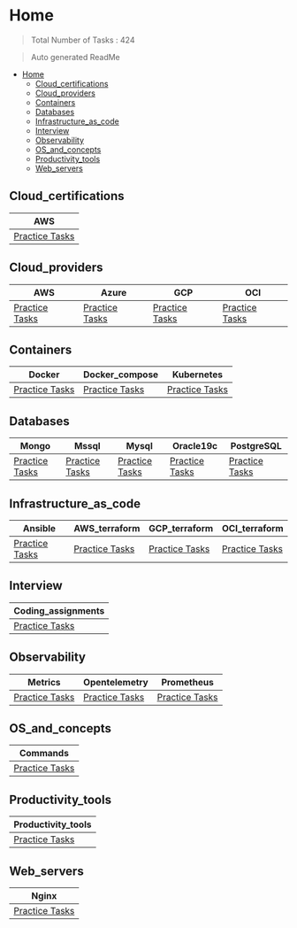 # Home 

> Total Number of Tasks :      424

> Auto generated ReadMe

- [Home](#home)
  - [Cloud\_certifications](#cloud_certifications)
  - [Cloud\_providers](#cloud_providers)
  - [Containers](#containers)
  - [Databases](#databases)
  - [Infrastructure\_as\_code](#infrastructure_as_code)
  - [Interview](#interview)
  - [Observability](#observability)
  - [OS\_and\_concepts](#os_and_concepts)
  - [Productivity\_tools](#productivity_tools)
  - [Web\_servers](#web_servers)

## Cloud_certifications

| AWS                                             |
| ----------------------------------------------- |
| [Practice Tasks](home/cloud_certifications/aws) |

## Cloud_providers

| AWS                                        | Azure                                        | GCP                                        | OCI                                        |
| ------------------------------------------ | -------------------------------------------- | ------------------------------------------ | ------------------------------------------ |
| [Practice Tasks](home/cloud_providers/aws) | [Practice Tasks](home/cloud_providers/azure) | [Practice Tasks](home/cloud_providers/gcp) | [Practice Tasks](home/cloud_providers/oci) |

## Containers

| Docker                                   | Docker_compose                                   | Kubernetes                                   |
| ---------------------------------------- | ------------------------------------------------ | -------------------------------------------- |
| [Practice Tasks](home/containers/docker) | [Practice Tasks](home/containers/docker_compose) | [Practice Tasks](home/containers/kubernetes) |

## Databases

| Mongo                                  | Mssql                                  | Mysql                                  | Oracle19c                                  | PostgreSQL                                  |
| -------------------------------------- | -------------------------------------- | -------------------------------------- | ------------------------------------------ | ------------------------------------------- |
| [Practice Tasks](home/databases/mongo) | [Practice Tasks](home/databases/mssql) | [Practice Tasks](home/databases/mysql) | [Practice Tasks](home/databases/oracle19c) | [Practice Tasks](home/databases/postgreSQL) |

## Infrastructure_as_code

| Ansible                                               | AWS_terraform                                               | GCP_terraform                                               | OCI_terraform                                               |
| ----------------------------------------------------- | ----------------------------------------------------------- | ----------------------------------------------------------- | ----------------------------------------------------------- |
| [Practice Tasks](home/infrastructure_as_code/ansible) | [Practice Tasks](home/infrastructure_as_code/terraform/aws) | [Practice Tasks](home/infrastructure_as_code/terraform/gcp) | [Practice Tasks](home/infrastructure_as_code/terraform/oci) |

## Interview

| Coding_assignments                                  |
| --------------------------------------------------- |
| [Practice Tasks](home/interview/coding_assignments) |

## Observability

| Metrics                                      | Opentelemetry                                      | Prometheus                                      |
| -------------------------------------------- | -------------------------------------------------- | ----------------------------------------------- |
| [Practice Tasks](home/observability/metrics) | [Practice Tasks](home/observability/opentelemetry) | [Practice Tasks](home/observability/prometheus) |

## OS_and_concepts

| Commands                                        |
| ----------------------------------------------- |
| [Practice Tasks](home/os_and_concepts/commands) |

## Productivity_tools

| Productivity_tools                        |
| ----------------------------------------- |
| [Practice Tasks](home/productivity_tools) |

## Web_servers

| Nginx                                    |
| ---------------------------------------- |
| [Practice Tasks](home/web_servers/nginx) |

